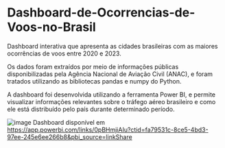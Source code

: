 # Dashboard-de-Ocorrencias-de-Voos-no-Brasil
Dashboard interativa que apresenta as cidades brasileiras com as maiores ocorrências de voos entre 2020 e 2023.

Os dados foram extraídos por meio de informações públicas disponibilizadas pela Agência Nacional de Aviação Civil (ANAC), e foram tratados utilizando as bibliotecas pandas e numpy do Python. 

A dashboard foi desenvolvida utilizando a ferramenta Power BI, e permite visualizar informações relevantes sobre o tráfego aéreo brasileiro e como ele está distribuído pelo país durante determinado período.

![image](https://user-images.githubusercontent.com/124844502/223898022-4727872d-bbfb-437a-8973-d9e8d2201fda.png)
Dashboard disponível em https://app.powerbi.com/links/0pBHmjiAIu?ctid=fa79531c-8ce5-4bd3-97ee-245e6ee266b8&pbi_source=linkShare
		
